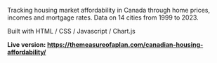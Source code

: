 Tracking housing market affordability in Canada through home prices, incomes and mortgage rates. Data on 14 cities from 1999 to 2023.

Built with HTML / CSS / Javascript / Chart.js

**Live version: https://themeasureofaplan.com/canadian-housing-affordability/**